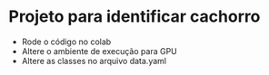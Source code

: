 # Projeto para identificar cachorro

- Rode o código no colab
- Altere o ambiente de execução para GPU
- Altere as classes no arquivo data.yaml
